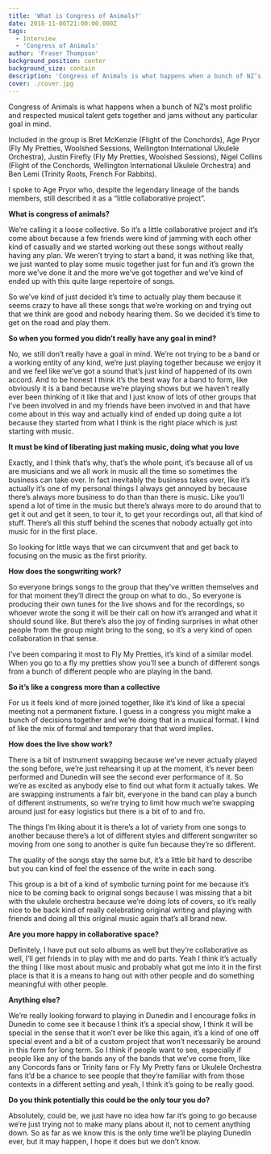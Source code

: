 ```yaml
---
title: 'What is Congress of Animals?'
date: 2018-11-06T21:00:00.000Z
tags:
  - Interview
  - 'Congress of Animals'
author: 'Fraser Thompson'
background_position: center
background_size: contain
description: 'Congress of Animals is what happens when a bunch of NZ’s most prolific and respected musical talent gets together and jams without any particular goal in mind. Included in the group is Bret McKenzie (Flight of the Conchords), Age Pryor (Fly My Pretties, Woolshed Sessions, Wellington International Ukulele Orchestra), Justin Firefly (Fly My Pretties, Woolshed Sessions), Nigel Collins (Flight of the Conchords, Wellington International Ukulele Orchestra) and Ben Lemi (Trinity Roots, French For Rabbits).'
cover: ./cover.jpg
---
```


Congress of Animals is what happens when a bunch of NZ’s most prolific and respected musical talent gets together and jams without any particular goal in mind.

Included in the group is Bret McKenzie (Flight of the Conchords), Age Pryor (Fly My Pretties, Woolshed Sessions, Wellington International Ukulele Orchestra), Justin Firefly (Fly My Pretties, Woolshed Sessions), Nigel Collins (Flight of the Conchords, Wellington International Ukulele Orchestra) and Ben Lemi (Trinity Roots, French For Rabbits).

I spoke to Age Pryor who, despite the legendary lineage of the bands members, still described it as a “little collaborative project”.

**What is congress of animals?**

We’re calling it a loose collective. So it’s a little collaborative project and it’s come about because a few friends were kind of jamming with each other kind of casually and we started working out these songs without really having any plan. We weren’t trying to start a band, it was nothing like that, we just wanted to play some music together just for fun and it’s grown the more we’ve done it and the more we’ve got together and we’ve kind of ended up with this quite large repertoire of songs.

So we’ve kind of just decided it’s time to actually play them because it seems crazy to have all these songs that we’re working on and trying out that we think are good and nobody hearing them. So we decided it’s time to get on the road and play them.

**So when you formed you didn’t really have any goal in mind?**

No, we still don’t really have a goal in mind. We’re not trying to be a band or a working entity of any kind, we’re just playing together because we enjoy it and we feel like we’ve got a sound that’s just kind of happened of its own accord. And to be honest I think it’s the best way for a band to form, like obviously it is a band because we’re playing shows but we haven’t really ever been thinking of it like that and I just know of lots of other groups that I’ve been involved in and my friends have been involved in and that have come about in this way and actually kind of ended up doing quite a lot because they started from what I think is the right place which is just starting with music.

**It must be kind of liberating just making music, doing what you love**

Exactly, and I think that’s why, that’s the whole point, it’s because all of us are musicians and we all work in music all the time so sometimes the business can take over. In fact inevitably the business takes over, like it’s actually it’s one of my personal things I always get annoyed by because there’s always more business to do than than there is music. Like you’ll spend a lot of time in the music but there’s always more to do around that to get it out and get it seen, to tour it, to get your recordings out, all that kind of stuff. There’s all this stuff behind the scenes that nobody actually got into music for in the first place.

So looking for little ways that we can circumvent that and get back to focusing on the music as the first priority.

**How does the songwriting work?**

So everyone brings songs to the group that they’ve written themselves and for that moment they’ll direct the group on what to do., So everyone is producing their own tunes for the live shows and for the recordings, so whoever wrote the song it will be their call on how it’s arranged and what it should sound like. But there’s also the joy of finding surprises in what other people from the group might bring to the song, so it’s a very kind of open collaboration in that sense.

I’ve been comparing it most to Fly My Pretties, it’s kind of a similar model. When you go to a fly my pretties show you’ll see a bunch of different songs from a bunch of different people who are playing in the band.

**So it’s like a congress more than a collective**

For us it feels kind of more joined together, like it’s kind of like a special meeting not a permanent fixture. I guess in a congress you might make a bunch of decisions together and we’re doing that in a musical format. I kind of like the mix of formal and temporary that that word implies.

**How does the live show work?**

There is a bit of instrument swapping because we’ve never actually played the song before, we’re just rehearsing it up at the moment, it’s never been performed and Dunedin will see the second ever performance of it. So we’re as excited as anybody else to find out what form it actually takes. We are swapping instruments a fair bit, everyone in the band can play a bunch of different instruments, so we’re trying to limit how much we’re swapping around just for easy logistics but there is a bit of to and fro.

The things I’m liking about it is there’s a lot of variety from one songs to another because there’s a lot of different styles and different songwriter so moving from one song to another is quite fun because they’re so different.

The quality of the songs stay the same but, it’s a little bit hard to describe but you can kind of feel the essence of the write in each song.

This group is a bit of a kind of symbolic turning point for me because it’s nice to be coming back to original songs because I was missing that a bit with the ukulele orchestra because we’re doing lots of covers, so it’s really nice to be back kind of really celebrating original writing and playing with friends and doing all this original music again that’s all brand new.

**Are you more happy in collaborative space?**

Definitely, I have put out solo albums as well but they’re collaborative as well, I’ll get friends in to play with me and do parts. Yeah I think it’s actually the thing I like most about music and probably what got me into it in the first place is that it is a means to hang out with other people and do something meaningful with other people.

**Anything else?**

We’re really looking forward to playing in Dunedin and I encourage folks in Dunedin to come see it because I think it’s a special show, I think it will be special in the sense that it won’t ever be like this again, it’s a kind of one off special event and a bit of a custom project that won’t necessarily be around in this form for long term. So I think if people want to see, especially if people like any of the bands any of the bands that we’ve come from, like any Concords fans or Trinity fans or Fly My Pretty fans or Ukulele Orchestra fans it’d be a chance to see people that they’re familiar with from those contexts in a different setting and yeah, I think it’s going to be really good.

**Do you think potentially this could be the only tour you do?**

Absolutely, could be, we just have no idea how far it’s going to go because we’re just trying not to make many plans about it, not to cement anything down. So as far as we know this is the only time we’ll be playing Dunedin ever, but it may happen, I hope it does but we don’t know.
